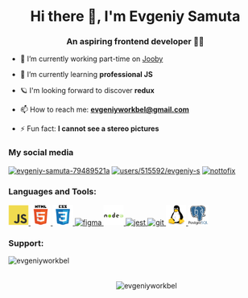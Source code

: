 <h1 align="center">Hi there 👋, I'm Evgeniy Samuta</h1>
<h3 align="center">An aspiring frontend developer 👨‍💼</h3>

- 🔭 I’m currently working part-time on [Jooby](https://jooby.dev/)

- 🌱 I’m currently learning **professional JS**

- 🪐 I'm looking forward to discover **redux**

- 📫 How to reach me: **evgeniyworkbel@gmail.com**

- ⚡ Fun fact: **I cannot see a stereo pictures**

<h3 align="left">My social media</h3>
<p align="left">
<a href="https://linkedin.com/in/evgeniy-samuta-79489521a" target="blank"><img align="center" src="https://raw.githubusercontent.com/rahuldkjain/github-profile-readme-generator/master/src/images/icons/Social/linked-in-alt.svg" alt="evgeniy-samuta-79489521a" height="30" width="40" /></a>
<a href="https://stackoverflow.com/users/users/515592/evgeniy-s" target="blank"><img align="center" src="https://raw.githubusercontent.com/rahuldkjain/github-profile-readme-generator/master/src/images/icons/Social/stack-overflow.svg" alt="users/515592/evgeniy-s" height="30" width="40" /></a>
<a href="https://instagram.com/nottofix" target="blank"><img align="center" src="https://raw.githubusercontent.com/rahuldkjain/github-profile-readme-generator/master/src/images/icons/Social/instagram.svg" alt="nottofix" height="30" width="40" /></a>
</p>

<h3 align="left">Languages and Tools:</h3>
<p align="left"><a href="https://developer.mozilla.org/en-US/docs/Web/JavaScript" target="_blank" rel="noreferrer"> <img src="https://raw.githubusercontent.com/devicons/devicon/master/icons/javascript/javascript-original.svg" alt="javascript" width="40" height="40"/> </a> <a href="https://www.w3.org/html/" target="_blank" rel="noreferrer"> <img src="https://raw.githubusercontent.com/devicons/devicon/master/icons/html5/html5-original-wordmark.svg" alt="html5" width="40" height="40"/> </a> <a href="https://www.w3schools.com/css/" target="_blank" rel="noreferrer"> <img src="https://raw.githubusercontent.com/devicons/devicon/master/icons/css3/css3-original-wordmark.svg" alt="css3" width="40" height="40"/> </a> <a href="https://www.figma.com/" target="_blank" rel="noreferrer"> <img src="https://www.vectorlogo.zone/logos/figma/figma-icon.svg" alt="figma" width="40" height="40"/> </a> <a href="https://nodejs.org" target="_blank" rel="noreferrer"> <img src="https://raw.githubusercontent.com/devicons/devicon/master/icons/nodejs/nodejs-original-wordmark.svg" alt="nodejs" width="40" height="40"/> </a> <a href="https://jestjs.io" target="_blank" rel="noreferrer"> <img src="https://www.vectorlogo.zone/logos/jestjsio/jestjsio-icon.svg" alt="jest" width="40" height="40"/> </a> <a href="https://git-scm.com/" target="_blank" rel="noreferrer"> <img src="https://www.vectorlogo.zone/logos/git-scm/git-scm-icon.svg" alt="git" width="40" height="40"/> </a> <a href="https://www.linux.org/" target="_blank" rel="noreferrer"> <img src="https://raw.githubusercontent.com/devicons/devicon/master/icons/linux/linux-original.svg" alt="linux" width="40" height="40"/> </a> <a href="https://www.postgresql.org" target="_blank" rel="noreferrer"> <img src="https://raw.githubusercontent.com/devicons/devicon/master/icons/postgresql/postgresql-original-wordmark.svg" alt="postgresql" width="40" height="40"/> </a></p>

<h3 align="left">Support:</h3>
<p><a href="https://www.buymeacoffee.com/evgeniyworkbel"> <img align="left" src="https://cdn.buymeacoffee.com/buttons/v2/default-yellow.png" height="50" width="210" alt="evgeniyworkbel" /></a></p><br><br>

<p>&nbsp;<img align="center" src="https://github-readme-stats.vercel.app/api?username=evgeniyworkbel&show_icons=true&locale=en" alt="evgeniyworkbel" /></p>

